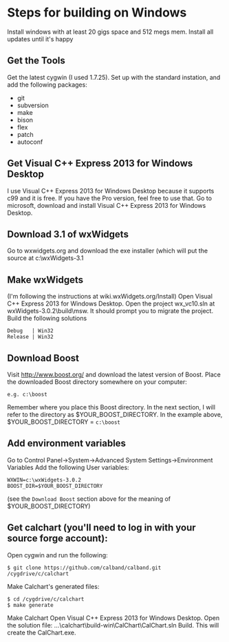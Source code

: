 # Steps for building on Windows

Install windows with at least 20 gigs space and 512 megs mem.
Install all updates until it's happy

## Get the Tools

Get the latest cygwin (I used 1.7.25).  Set up with the standard instation, and add the following
packages:

* git
* subversion
* make
* bison
* flex
* patch
* autoconf

## Get Visual C++ Express 2013 for Windows Desktop
I use Visual C++ Express 2013 for Windows Desktop because it supports c99 and it is free.  If you have the Pro version, feel free to use that.
Go to microsoft, download and install Visual C++ Express 2013 for Windows Desktop.

## Download 3.1 of wxWidgets
Go to wxwidgets.org and download the exe installer (which will put the source at c:\wxWidgets-3.1

## Make wxWidgets
(I'm following the instructions at wiki.wxWidgets.org/Install)
Open Visual C++ Express 2013 for Windows Desktop.
Open the project wx_vc10.sln at wxWidgets-3.0.2\build\msw.  It should prompt you to migrate the project.
Build the following solutions

	Debug   | Win32
	Release | Win32

## Download Boost
Visit http://www.boost.org/ and download the latest version of Boost. 
Place the downloaded Boost directory somewhere on your computer:

	e.g. c:\boost

Remember where you place this Boost directory. In the next section, I will refer to the directory as $YOUR_BOOST_DIRECTORY. In the example above, $YOUR_BOOST_DIRECTORY = `c:\boost`

## Add environment variables
Go to Control Panel->System->Advanced System Settings->Environment Variables
Add the following User variables:

	WXWIN=c:\wxWidgets-3.0.2
	BOOST_DIR=$YOUR_BOOST_DIRECTORY

(see the `Download Boost` section above for the meaning of $YOUR_BOOST_DIRECTORY)

## Get calchart (you'll need to log in with your source forge account):
Open cygwin and run the following:

	$ git clone https://github.com/calband/calband.git /cygdrive/c/calchart

Make Calchart's generated files:

	$ cd /cygdrive/c/calchart
	$ make generate

Make Calchart
Open Visual C++ Express 2013 for Windows Desktop.
Open the solution file:
...\calchart\build-win\CalChart\CalChart.sln
Build.  This will create the CalChart.exe.


